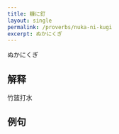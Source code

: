 ```yaml
---
title: 糠に釘
layout: single
permalink: /proverbs/nuka-ni-kugi
excerpt: ぬかにくぎ
---
```


ぬかにくぎ

## 解释

竹篮打水

## 例句


